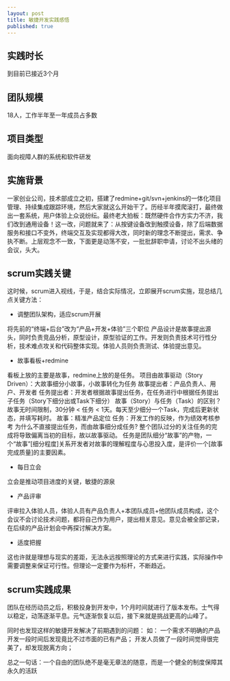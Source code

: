 ```yaml
---
layout: post
title: 敏捷开发实践感悟
published: true
---
```


## 实践时长

到目前已接近3个月

## 团队规模

18人，工作半年至一年成员占多数

## 项目类型

面向视障人群的系统和软件研发

## 实施背景
一家创业公司，技术部成立之初，搭建了redmine+git/svn+jenkins的一体化项目管理、持续集成跟踪环境，然后大家就这么开始干了。历经半年摸爬滚打，最终做出一套系统，用户体验上众说纷纭。最终老大拍板：既然硬件合作方实力不济，我们改到通用设备！这一改，问题就来了：从按键设备改到触摸设备，除了后端数据服务和接口不变外，终端交互及实现都得大改，同时新的理念不断提出，需求、争执不断。上层观念不一致，下面更是动荡不安，一批批辞职申请，讨论不出头绪的会议，头大。
    
## scrum实践关键

这时候，scrum进入视线，于是，结合实际情况，立即展开scrum实施，现总结几点关键方法：

- 调整团队架构，适应scrum开展

将先前的“终端+后台”改为“产品+开发+体验”三个职位
产品设计是故事提出源头，同时负责竞品分析，原型设计，原型验证的工作。开发则负责技术可行性分析，技术难点攻关和代码整体实现。体验人员则负责测试、体验提出意见。

- 故事看板+redmine

看板上放的主要是故事，redmine上放的是任务。
项目由故事驱动（Story Driven）：大故事细分小故事，小故事转化为任务
故事提出者：产品负责人、用户、开发者
任务提出者：开发者根据故事提出任务，在任务进行中根据任务提出子任务（Story下细分出或Task下细分）
故事（Story）与任务（Task）的区别？
故事无时间限制，30分钟 < 任务 < 1天。每天至少细分一个Task，完成后更新状态，并填写耗时。
故事：精准产品定位
任务：开发工作的反映，作为绩效考核参考
为什么不直接提出任务，而由故事细分成任务?
整个团队过分的关注任务的完成将导致偏离当初的目标，故以故事驱动。
任务是团队细分“故事”的产物，一个“故事”[细分程度]关系开发者对故事的理解程度与心思投入度，是评价一个[故事完成质量]的主要因素。

- 每日立会

立会是推动项目进度的关键，敏捷的源泉

- 产品评审

评审拉入体验人员，体验人员有产品负责人+本团队成员+他团队成员构成，这个会议不会讨论技术问题，都将自己作为用户，提出相关意见。意见会被全部记录，在后续的产品计划会中再探讨解决方案。

- 适度把握

这也许就是理想与现实的差距，无法永远按照理论的方式来进行实践，实际操作中需要调整来保证可行性。但理论一定要作为标杆，不断趋近。

## scrum实践成果

团队在经历动员之后，积极投身到开发中，1个月时间就进行了版本发布。士气得以稳定，动荡逐渐平息。元气逐渐恢复以后，接下来就是挑战更高的山峰了。

同时也发现这样的敏捷开发解决了前期遇到的问题：
如：
一个需求不明确的产品开发一段时间后发现竟比不过市面的已有产品；
开发人员做了一段时间觉得很完美了，却发现脱离方向；

总之一句话：一个自由的团队绝不是毫无章法的随意，而是一个健全的制度保障其永久的活跃

